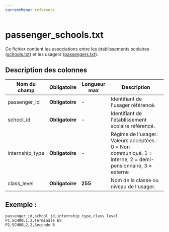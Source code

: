 ```yaml
---
currentMenu: reference
---
```


# passenger_schools.txt

Ce fichier contient les associations entre les établissements scolaires ([schools.txt](schools.txt.html)) et les usagers ([passengers.txt](passengers.txt.html)).

## Description des colonnes

| Nom du champ             |  Obligatoire     |  Longueur max |  Description |
|---------------------------|:----------------:|------|--------------|
| passenger_id    | **Obligatoire** |   -  | Identifiant de l'usager référencé. |
| school_id       | **Obligatoire** |   -  | Identifiant de l'établissement scolaire référencé.  |
| internship_type | **Obligatoire** |   -  | Régime de l'usager. Valeurs acceptées :  0 = Non communiqué, 1 = interne, 2 = demi-pensionnaire, 3 = externe |
| class_level     | **Obligatoire** |  **255** | Nom de la classe ou niveau de l'usager.  |

## Exemple : 

```
passenger_id,school_id,internship_type,class_level
P1,SCHOOL1,2,Terminale ES
P2,SCHOOL2,2,Seconde B
```
